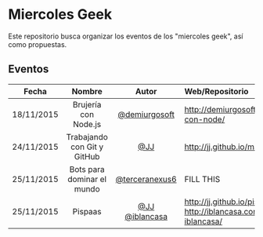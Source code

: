 Miercoles Geek
==============

Este repositorio busca organizar los eventos de los "miercoles geek", así como propuestas.


## Eventos
|Fecha     |Nombre              |Autor        |Web/Repositorio|
|:--------:|:------------------:|:-----------:|:--------------|
|18/11/2015|Brujería con Node.js|[@demiurgosoft](demiurgosoft)|<http://demiurgosoft.github.io/brujeria-con-node/>|
|24/11/2015|Trabajando con Git y GitHub|[@JJ](https://github.com/JJ)|http://jj.github.io/masgit|
|25/11/2015|Bots para dominar el mundo|[@terceranexus6](https://github.com/terceranexus6)|FILL THIS|
|25/11/2015|Pispaas|[@JJ](https://github.com/JJ) [@iblancasa]()|<http://jj.github.io/pispaas/> <http://iblancasa.com/PaaSalo-iblancasa/>
